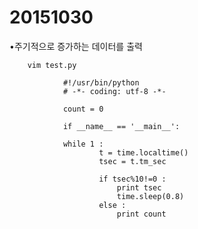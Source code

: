 # 20151030

•주기적으로 증가하는 데이터를 출력

        vim test.py

                #!/usr/bin/python
                # -*- coding: utf-8 -*- 

                count = 0

                if __name__ == '__main__':

                while 1 :
                        t = time.localtime()
                        tsec = t.tm_sec

                        if tsec%10!=0 :
                            print tsec
                            time.sleep(0.8)
                        else :
                            print count



